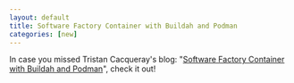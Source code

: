 ```yaml
---
layout: default
title: Software Factory Container with Buildah and Podman
categories: [new]
---
```

 In case you missed Tristan Cacqueray's blog: "[Software Factory Container with Buildah and Podman](https://www.softwarefactory-project.io/software-factory-container-with-buildah-and-podman.html)", check it out!
